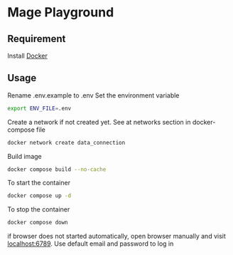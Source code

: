 # Mage Playground

## Requirement
Install [Docker](https://www.docker.com/get-started/)

## Usage
Rename .env.example to .env
Set the environment variable
 ```bash
export ENV_FILE=.env
```
Create a network if not created yet. See at networks section in docker-compose file
```bash
docker network create data_connection
```
Build image
```bash
docker compose build --no-cache
```
To start the container
```bash
docker compose up -d
```
To stop the container

```bash
docker compose down
```
if browser does not started automatically, open browser manually and visit [localhost:6789](localhost:6789). Use default email and password to log in